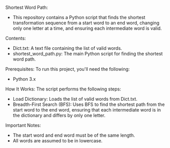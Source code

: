 Shortest Word Path:
- This repository contains a Python script that finds the shortest transformation sequence from a start word to an end word, changing only one letter at a time, and ensuring each intermediate word is valid.

Contents:
- Dict.txt: A text file containing the list of valid words.
- shortest_word_path.py: The main Python script for finding the shortest word path.

Prerequisites:
To run this project, you'll need the following:
- Python 3.x

How It Works:
The script performs the following steps:
- Load Dictionary: Loads the list of valid words from Dict.txt.
- Breadth-First Search (BFS): Uses BFS to find the shortest path from the start word to the end word, ensuring that each intermediate word is in the dictionary and differs by only one letter.

Important Notes:
- The start word and end word must be of the same length.
- All words are assumed to be in lowercase.

